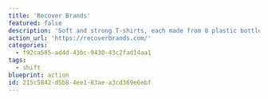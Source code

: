 ```yaml
---
title: 'Recover Brands'
featured: false
description: 'Soft and strong T-shirts, each made from 8 plastic bottles. Closed Loop manufacturing from the start.'
action_url: 'https://recoverbrands.com/'
categories:
  - f92ca585-ad4d-43bc-9430-43c2fad14aa1
tags:
  - shift
blueprint: action
id: 215c5842-d5b8-4ee1-83ae-a3cd369e6ebf
---
```

